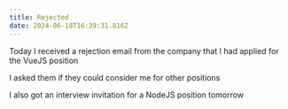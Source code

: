 ```yaml
---
title: Rejected
date: 2024-06-18T16:39:31.816Z
---
```


Today I received a rejection email from the company that I had applied for the VueJS position

I asked them if they could consider me for other positions

I also got an interview invitation for a NodeJS position tomorrow
